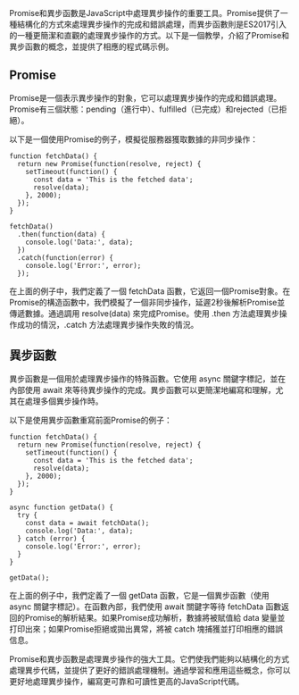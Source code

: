 Promise和異步函數是JavaScript中處理異步操作的重要工具。Promise提供了一種結構化的方式來處理異步操作的完成和錯誤處理，而異步函數則是ES2017引入的一種更簡潔和直觀的處理異步操作的方式。以下是一個教學，介紹了Promise和異步函數的概念，並提供了相應的程式碼示例。

## Promise
Promise是一個表示異步操作的對象，它可以處理異步操作的完成和錯誤處理。Promise有三個狀態：pending（進行中）、fulfilled（已完成）和rejected（已拒絕）。

以下是一個使用Promise的例子，模擬從服務器獲取數據的非同步操作：
```
function fetchData() {
  return new Promise(function(resolve, reject) {
    setTimeout(function() {
      const data = 'This is the fetched data';
      resolve(data);
    }, 2000);
  });
}

fetchData()
  .then(function(data) {
    console.log('Data:', data);
  })
  .catch(function(error) {
    console.log('Error:', error);
  });
```
在上面的例子中，我們定義了一個 fetchData 函數，它返回一個Promise對象。在Promise的構造函數中，我們模擬了一個非同步操作，延遲2秒後解析Promise並傳遞數據。通過調用 resolve(data) 來完成Promise。使用 .then 方法處理異步操作成功的情況，.catch 方法處理異步操作失敗的情況。

## 異步函數
異步函數是一個用於處理異步操作的特殊函數。它使用 async 關鍵字標記，並在內部使用 await 來等待異步操作的完成。異步函數可以更簡潔地編寫和理解，尤其在處理多個異步操作時。

以下是使用異步函數重寫前面Promise的例子：
```
function fetchData() {
  return new Promise(function(resolve, reject) {
    setTimeout(function() {
      const data = 'This is the fetched data';
      resolve(data);
    }, 2000);
  });
}

async function getData() {
  try {
    const data = await fetchData();
    console.log('Data:', data);
  } catch (error) {
    console.log('Error:', error);
  }
}

getData();
```
在上面的例子中，我們定義了一個 getData 函數，它是一個異步函數（使用 async 關鍵字標記）。在函數內部，我們使用 await 關鍵字等待 fetchData 函數返回的Promise的解析結果。如果Promise成功解析，數據將被賦值給 data 變量並打印出來；如果Promise拒絕或拋出異常，將被 catch 塊捕獲並打印相應的錯誤信息。

Promise和異步函數是處理異步操作的強大工具。它們使我們能夠以結構化的方式處理異步代碼，並提供了更好的錯誤處理機制。通過學習和應用這些概念，你可以更好地處理異步操作，編寫更可靠和可讀性更高的JavaScript代碼。
